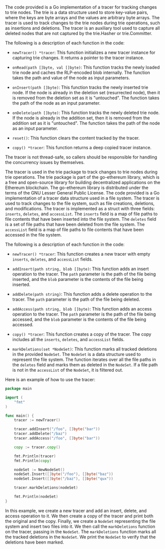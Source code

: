 The code provided is a Go implementation of a tracer for tracking changes to trie nodes. The trie is a data structure used to store key-value pairs, where the keys are byte arrays and the values are arbitrary byte arrays. The tracer is used to track changes to the trie nodes during trie operations, such as insertions and deletions. The tracer is an auxiliary tool used to capture all deleted nodes that are not captured by the trie.Hasher or trie.Committer.

The following is a description of each function in the code:

- `newTracer() *tracer`: This function initializes a new tracer instance for capturing trie changes. It returns a pointer to the tracer instance.

- `onRead(path []byte, val []byte)`: This function tracks the newly loaded trie node and caches the RLP-encoded blob internally. The function takes the path and value of the node as input parameters.

- `onInsert(path []byte)`: This function tracks the newly inserted trie node. If the node is already in the deletion set (resurrected node), then it is removed from the deletion set as it is "untouched". The function takes the path of the node as an input parameter.

- `onDelete(path []byte)`: This function tracks the newly deleted trie node. If the node is already in the addition set, then it is removed from the addition set as it is "untouched". The function takes the path of the node as an input parameter.

- `reset()`: This function clears the content tracked by the tracer.

- `copy() *tracer`: This function returns a deep copied tracer instance.

The tracer is not thread-safe, so callers should be responsible for handling the concurrency issues by themselves.

The tracer is used in the trie package to track changes to trie nodes during trie operations. The trie package is part of the go-ethereum library, which is a free and open-source library for building decentralized applications on the Ethereum blockchain. The go-ethereum library is distributed under the terms of the GNU Lesser General Public License. The code provided is a Go implementation of a tracer data structure used in a file system. The tracer is used to track changes to the file system, such as file creations, deletions, and modifications. The tracer is implemented as a struct with three fields: `inserts`, `deletes`, and `accessList`. The `inserts` field is a map of file paths to file contents that have been inserted into the file system. The `deletes` field is a set of file paths that have been deleted from the file system. The `accessList` field is a map of file paths to file contents that have been accessed in the file system.

The following is a description of each function in the code:

- `newTracer() *tracer`: This function creates a new tracer with empty `inserts`, `deletes`, and `accessList` fields.

- `addInsert(path string, blob []byte)`: This function adds an insert operation to the tracer. The `path` parameter is the path of the file being inserted, and the `blob` parameter is the contents of the file being inserted.

- `addDelete(path string)`: This function adds a delete operation to the tracer. The `path` parameter is the path of the file being deleted.

- `addAccess(path string, blob []byte)`: This function adds an access operation to the tracer. The `path` parameter is the path of the file being accessed, and the `blob` parameter is the contents of the file being accessed.

- `copy() *tracer`: This function creates a copy of the tracer. The copy includes all the `inserts`, `deletes`, and `accessList` fields.

- `markDeletions(set *NodeSet)`: This function marks all tracked deletions in the provided `NodeSet`. The `NodeSet` is a data structure used to represent the file system. The function iterates over all the file paths in the `deletes` field and marks them as deleted in the `NodeSet`. If a file path is not in the `accessList` of the `NodeSet`, it is filtered out.

Here is an example of how to use the tracer:

```go
package main

import (
	"fmt"
)

func main() {
	tracer := newTracer()

	tracer.addInsert("/foo", []byte("bar"))
	tracer.addDelete("/baz")
	tracer.addAccess("/foo", []byte("bar"))

	copy := tracer.copy()

	fmt.Println(tracer)
	fmt.Println(copy)

	nodeSet := NewNodeSet()
	nodeSet.Insert([]byte("/foo"), []byte("baz"))
	nodeSet.Insert([]byte("/baz"), []byte("qux"))

	tracer.markDeletions(nodeSet)

	fmt.Println(nodeSet)
}
```

In this example, we create a new tracer and add an insert, delete, and access operation to it. We then create a copy of the tracer and print both the original and the copy. Finally, we create a `NodeSet` representing the file system and insert two files into it. We then call the `markDeletions` function on the tracer, passing in the `NodeSet`. The `markDeletions` function marks all the tracked deletions in the `NodeSet`. We print the `NodeSet` to verify that the deletions have been marked.
